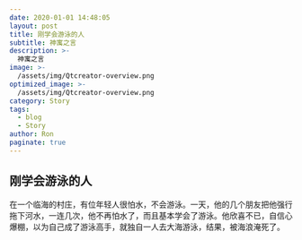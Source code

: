 ```yaml
---
date: 2020-01-01 14:48:05
layout: post
title: 刚学会游泳的人
subtitle: 神寓之言
description: >-
  神寓之言
image: >-
  /assets/img/Qtcreator-overview.png
optimized_image: >-
  /assets/img/Qtcreator-overview.png
category: Story
tags:
  - blog
  - Story
author: Ron
paginate: true
---
```

 ## 刚学会游泳的人

   在一个临海的村庄，有位年轻人很怕水，不会游泳。一天，他的几个朋友把他强行拖下河水，一连几次，他不再怕水了，而且基本学会了游泳。他欣喜不已，自信心爆棚，以为自己成了游泳高手，就独自一人去大海游泳，结果，被海浪淹死了。



